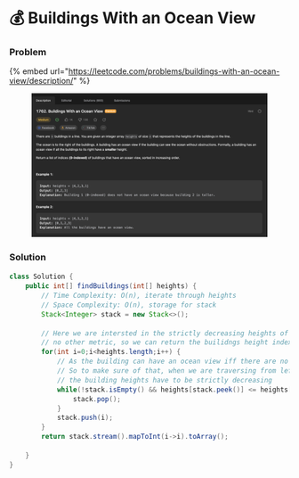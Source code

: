 # 💰 Buildings With an Ocean View

### Problem

{% embed url="https://leetcode.com/problems/buildings-with-an-ocean-view/description/" %}

<figure><img src="../../.gitbook/assets/image (75).png" alt=""><figcaption></figcaption></figure>

### Solution

```java
class Solution {
    public int[] findBuildings(int[] heights) {
        // Time Complexity: O(n), iterate through heights
        // Space Complexity: O(n), storage for stack
        Stack<Integer> stack = new Stack<>();

        // Here we are intersted in the strictly decreasing heights of building and
        // no other metric, so we can return the builidngs height indexes directly
        for(int i=0;i<heights.length;i++) {
            // As the building can have an ocean view iff there are no obsructions
            // So to make sure of that, when we are traversing from left->right,
            // the building heights have to be strictly decreasing
            while(!stack.isEmpty() && heights[stack.peek()] <= heights[i]) {
                stack.pop();
            }
            stack.push(i);
        }
        return stack.stream().mapToInt(i->i).toArray();
        
    }
}
```
